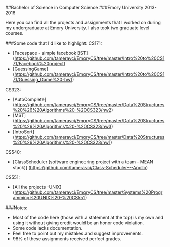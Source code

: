 ##Bachelor of Science in Computer Science
###Emory University 2013-2016

Here you can find all the projects and assignments that I worked on during my undergraduate at Emory University. I also took two graduate level courses.

###Some code that I'd like to highlight:
CS171:
- [Facespace - simple facebook BST] (https://github.com/tameravci/EmoryCS/tree/master/Intro%20to%20CS171/Facebook%20project)
- [GuessingGame] (https://github.com/tameravci/EmoryCS/tree/master/Intro%20to%20CS171/Guessing_Game%20-hw1)

CS323:
- [AutoComplete] (https://github.com/tameravci/EmoryCS/tree/master/Data%20Structures%20%26%20Algorithms%20-%20CS323/hw2)
- [MST] (https://github.com/tameravci/EmoryCS/tree/master/Data%20Structures%20%26%20Algorithms%20-%20CS323/hw3)
- [IntroSort] (https://github.com/tameravci/EmoryCS/tree/master/Data%20Structures%20%26%20Algorithms%20-%20CS323/hw1)

CS540: 
- [ClassScheduler (software engineering project with a team - MEAN stack)] (https://github.com/tameravci/Class-Scheduler---Apollo)

CS551:
- [All the projects -UNIX] (https://github.com/tameravci/EmoryCS/tree/master/Systems%20Programming%20UNIX%20-%20CS551)

###Notes:
- Most of the code here (those with a statement at the top) is my own and using it without giving credit would be an honor code violation.
- Some code lacks documentation.
- Feel free to point out my mistakes and suggest improvements.
- 98% of these assignments received perfect grades. 



